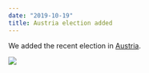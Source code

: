 ```yaml
---
date: "2019-10-19"
title: Austria election added
---
```


We added the recent election in [Austria](http://www.parlgov.org/explore/aut/election/2019-09-29/).

![](/images/parliament-netherlands.jpg)
